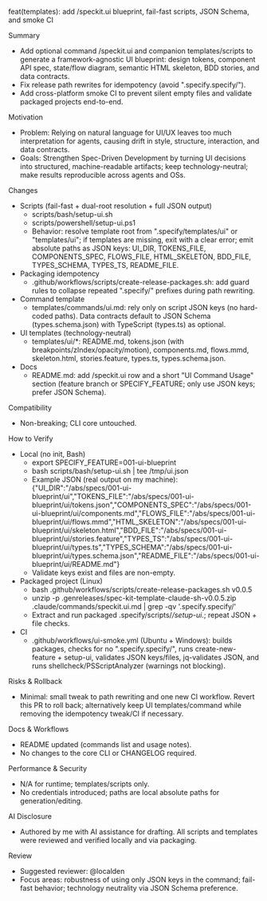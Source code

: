 feat(templates): add /speckit.ui blueprint, fail-fast scripts, JSON Schema, and smoke CI

Summary
- Add optional command /speckit.ui and companion templates/scripts to generate a framework-agnostic UI blueprint: design tokens, component API spec, state/flow diagram, semantic HTML skeleton, BDD stories, and data contracts.
- Fix release path rewrites for idempotency (avoid ".specify.specify/").
- Add cross-platform smoke CI to prevent silent empty files and validate packaged projects end-to-end.

Motivation
- Problem: Relying on natural language for UI/UX leaves too much interpretation for agents, causing drift in style, structure, interaction, and data contracts.
- Goals: Strengthen Spec-Driven Development by turning UI decisions into structured, machine-readable artifacts; keep technology-neutral; make results reproducible across agents and OSs.

Changes
- Scripts (fail-fast + dual-root resolution + full JSON output)
  - scripts/bash/setup-ui.sh
  - scripts/powershell/setup-ui.ps1
  - Behavior: resolve template root from ".specify/templates/ui" or "templates/ui"; if templates are missing, exit with a clear error; emit absolute paths as JSON keys: UI_DIR, TOKENS_FILE, COMPONENTS_SPEC, FLOWS_FILE, HTML_SKELETON, BDD_FILE, TYPES_SCHEMA, TYPES_TS, README_FILE.
- Packaging idempotency
  - .github/workflows/scripts/create-release-packages.sh: add guard rules to collapse repeated ".specify/" prefixes during path rewriting.
- Command template
  - templates/commands/ui.md: rely only on script JSON keys (no hard-coded paths). Data contracts default to JSON Schema (types.schema.json) with TypeScript (types.ts) as optional.
- UI templates (technology-neutral)
  - templates/ui/*: README.md, tokens.json (with breakpoints/zIndex/opacity/motion), components.md, flows.mmd, skeleton.html, stories.feature, types.ts, types.schema.json.
- Docs
  - README.md: add /speckit.ui row and a short "UI Command Usage" section (feature branch or SPECIFY_FEATURE; only use JSON keys; prefer JSON Schema).

Compatibility
- Non-breaking; CLI core untouched.

How to Verify
- Local (no init, Bash)
  - export SPECIFY_FEATURE=001-ui-blueprint
  - bash scripts/bash/setup-ui.sh | tee /tmp/ui.json
  - Example JSON (real output on my machine):
    {"UI_DIR":"/abs/specs/001-ui-blueprint/ui","TOKENS_FILE":"/abs/specs/001-ui-blueprint/ui/tokens.json","COMPONENTS_SPEC":"/abs/specs/001-ui-blueprint/ui/components.md","FLOWS_FILE":"/abs/specs/001-ui-blueprint/ui/flows.mmd","HTML_SKELETON":"/abs/specs/001-ui-blueprint/ui/skeleton.html","BDD_FILE":"/abs/specs/001-ui-blueprint/ui/stories.feature","TYPES_TS":"/abs/specs/001-ui-blueprint/ui/types.ts","TYPES_SCHEMA":"/abs/specs/001-ui-blueprint/ui/types.schema.json","README_FILE":"/abs/specs/001-ui-blueprint/ui/README.md"}
  - Validate keys exist and files are non-empty.
- Packaged project (Linux)
  - bash .github/workflows/scripts/create-release-packages.sh v0.0.5
  - unzip -p .genreleases/spec-kit-template-claude-sh-v0.0.5.zip .claude/commands/speckit.ui.md | grep -qv '.specify.specify/'
  - Extract and run packaged .specify/scripts/*/setup-ui.*; repeat JSON + file checks.
- CI
  - .github/workflows/ui-smoke.yml (Ubuntu + Windows): builds packages, checks for no ".specify.specify/", runs create-new-feature + setup-ui, validates JSON keys/files, jq-validates JSON, and runs shellcheck/PSScriptAnalyzer (warnings not blocking).

Risks & Rollback
- Minimal: small tweak to path rewriting and one new CI workflow. Revert this PR to roll back; alternatively keep UI templates/command while removing the idempotency tweak/CI if necessary.

Docs & Workflows
- README updated (commands list and usage notes).
- No changes to the core CLI or CHANGELOG required.

Performance & Security
- N/A for runtime; templates/scripts only.
- No credentials introduced; paths are local absolute paths for generation/editing.

AI Disclosure
- Authored by me with AI assistance for drafting. All scripts and templates were reviewed and verified locally and via packaging.

Review
- Suggested reviewer: @localden
- Focus areas: robustness of using only JSON keys in the command; fail-fast behavior; technology neutrality via JSON Schema preference.

